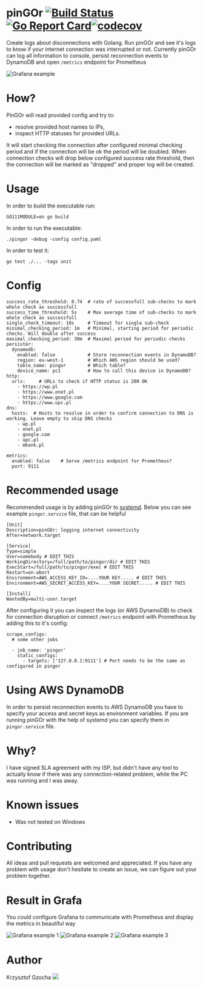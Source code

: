 # pinGOr [![Build Status](https://travis-ci.org/krzysztof-gzocha/pingor.svg?branch=master)](https://travis-ci.org/krzysztof-gzocha/pingor)[![Go Report Card](https://goreportcard.com/badge/github.com/krzysztof-gzocha/pingor)](https://goreportcard.com/report/github.com/krzysztof-gzocha/pingor)[![codecov](https://codecov.io/gh/krzysztof-gzocha/pingor/branch/master/graph/badge.svg)](https://codecov.io/gh/krzysztof-gzocha/pingor)
Create logs about disconnections with Golang.
Run pinGOr and see it's logs to know if your internet connection was interrupted or not.
Currently pinGOr can log all information to console, persist reconnection events to DynamoDB and open `/metrics` endpoint for Prometheus

![Grafana example](https://user-images.githubusercontent.com/3098559/57466049-27c34600-7280-11e9-8fe7-47e9287821f1.png)

# How?
PinGOr will read provided config and try to:
- resolve provided host names to IPs,
- inspect HTTP statuses for provided URLs.

It will start checking the connection after configured minimal checking period and if the connection will be ok the period will be doubled.
When connection checks will drop below configured success rate threshold, then the connection will be marked as "dropped" and proper log will be created.

# Usage
In order to build the executable run:
```
GO111MODULE=on go build
```
In order to run the executable:
```
./pingor -debug -config config.yaml
```
In order to test it:
```
go test ./... -tags unit
```

# Config
```
success_rate_threshold: 0.74  # rate of successfull sub-checks to mark whole check as successfull
success_time_threshold: 5s    # Max average time of sub-checks to mark whole check as successfull
single_check_timeout: 10s     # Timeout for single sub-check
minimal_checking_period: 1m   # Minimal, starting period for periodic checks. Will double after success
maximal_checking_period: 30m  # Maximal period for periodic checks
persister:
  dynamodb:
    enabled: false            # Store reconnection events in DynamoDB?
    region: eu-west-1         # Which AWS region should be used?
    table_name: pingor        # Which table?
    device_name: pc1          # How to call this device in DynamoDB?
http:
  urls:     # URLs to check if HTTP status is 200 OK
    - https://wp.pl
    - https://www.onet.pl
    - https://www.google.com
    - https://www.upc.pl
dns:
  hosts:  # Hosts to resolve in order to confirm connection to DNS is working. Leave empty to skip DNS checks
    - wp.pl
    - onet.pl
    - google.com
    - upc.pl
    - mbank.pl

metrics:
  enabled: false    # Serve /metrics endpoint for Prometheus?
  port: 9111
```

# Recommended usage
Recommended usage is by adding pinGOr to [systemd](https://www.tecmint.com/create-new-service-units-in-systemd/).
Below you can see example `pingor.service` file, that can be helpful
```
[Unit]
Description=pinGOr: logging internet connectivity
After=network.target

[Service]
Type=simple
User=somebody # EDIT THIS
WorkingDirectory=/full/path/to/pingor/dir # EDIT THIS
ExecStart=/full/path/to/pingor/exec # EDIT THIS
Restart=on-abort
Environment=AWS_ACCESS_KEY_ID=....YOUR KEY..... # EDIT THIS
Environment=AWS_SECRET_ACCESS_KEY=....YOUR SECRET..... # EDIT THIS

[Install]
WantedBy=multi-user.target
```
After configuring it you can inspect the logs (or AWS DynamoDB) to check for connection disruption or connect
`/metrics` endpoint with Prometheus by adding this to it's config:
```
scrape_configs:
  # some other jobs

  - job_name: 'pingor'
    static_configs:
      - targets: ['127.0.0.1:9111'] # Port needs to be the same as configured in pingor
```

# Using AWS DynamoDB
In order to persist reconnection events to AWS DynamoDB you have to specify your access and secret keys as environment variables.
If you are running pinGOr with the help of systemd you can specify them in `pingor.service` file.

# Why?
I have signed SLA agreement with my ISP, but didn't have any tool to actually know if there was any connection-related problem, while the PC was running and I was away.

# Known issues
- Was not tested on Windows

# Contributing
All ideas and pull requests are welcomed and appreciated.
If you have any problem with usage don't hesitate to create an issue, we can figure out your problem together.

# Result in Grafa
You could configure Grafana to communicate with Prometheus and display the metrics in beautiful way

![Grafana example 1](https://user-images.githubusercontent.com/3098559/57466049-27c34600-7280-11e9-8fe7-47e9287821f1.png)
![Grafana example 2](https://user-images.githubusercontent.com/3098559/57467910-bd140980-7283-11e9-8ae6-a66dc4115003.png)
![Grafana example 3](https://user-images.githubusercontent.com/3098559/57467915-beddcd00-7283-11e9-9a83-3d8a93ee9c16.png)


# Author
Krzysztof Gzocha
[![](https://img.shields.io/badge/Twitter-%40kgzocha-blue.svg)](https://twitter.com/kgzocha)
